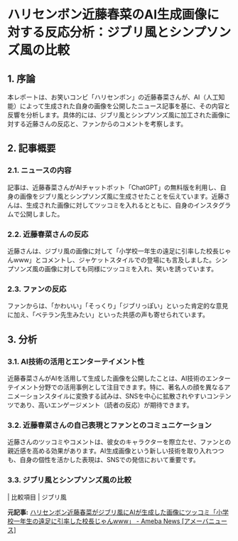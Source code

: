 # ハリセンボン近藤春菜のAI生成画像に対する反応分析：ジブリ風とシンプソンズ風の比較

## 1. 序論

本レポートは、お笑いコンビ「ハリセンボン」の近藤春菜さんが、AI（人工知能）によって生成された自身の画像を公開したニュース記事を基に、その内容と反響を分析します。具体的には、ジブリ風とシンプソンズ風に加工された画像に対する近藤さんの反応と、ファンからのコメントを考察します。

## 2. 記事概要

### 2.1. ニュースの内容

記事は、近藤春菜さんがAIチャットボット「ChatGPT」の無料版を利用し、自身の画像をジブリ風とシンプソンズ風に生成させたことを伝えています。近藤さんは、生成された画像に対してツッコミを入れるとともに、自身のインスタグラムで公開しました。

### 2.2. 近藤春菜さんの反応

近藤さんは、ジブリ風の画像に対して「小学校一年生の遠足に引率した校長じゃんwww」とコメントし、ジャケットスタイルでの登場にも言及しました。シンプソンズ風の画像に対しても同様にツッコミを入れ、笑いを誘っています。

### 2.3. ファンの反応

ファンからは、「かわいい」「そっくり」「ジブリっぽい」といった肯定的な意見に加え、「ベテラン先生みたい」といった共感の声も寄せられています。

## 3. 分析

### 3.1. AI技術の活用とエンターテイメント性

近藤春菜さんがAIを活用して生成した画像を公開したことは、AI技術のエンターテイメント分野での活用事例として注目できます。特に、著名人の顔を異なるアニメーションスタイルに変換する試みは、SNSを中心に拡散されやすいコンテンツであり、高いエンゲージメント（読者の反応）が期待できます。

### 3.2. 近藤春菜さんの自己表現とファンとのコミュニケーション

近藤さんのツッコミやコメントは、彼女のキャラクターを際立たせ、ファンとの親近感を高める効果があります。AI生成画像という新しい技術を取り入れつつも、自身の個性を活かした表現は、SNSでの発信において重要です。

### 3.3. ジブリ風とシンプソンズ風の比較

| 比較項目 | ジブリ風 

**元記事:** [ハリセンボン近藤春菜がジブリ風にAIが生成した画像にツッコミ「小学校一年生の遠足に引率した校長じゃんwww」 - Ameba News [アメーバニュース]](https://news.ameba.jp/entry/20250406-25643887/)